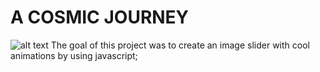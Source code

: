 # A COSMIC JOURNEY
![alt text](http://url/to/img\/rogetto-1.PNG)
The goal of this project was to create an image slider with cool animations by using javascript;
